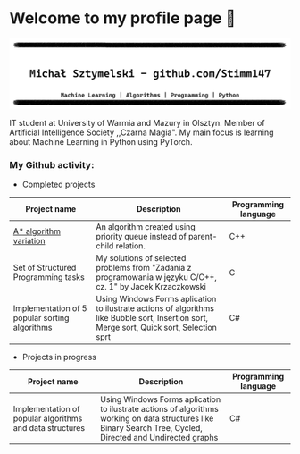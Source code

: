 # Welcome to my profile page 👋

![a banner](/bez_tytułu.gif)

IT student at University of Warmia and Mazury in Olsztyn. Member of Artificial Intelligence Society ,,Czarna Magia".
My main focus is learning about Machine Learning in Python using PyTorch.

### My Github activity:

- Completed projects

| Project name | Description | Programming language |
| --- | --- | --- |
| [A* algorithm variation](https://github.com/Stimm147/huh_star) | An algorithm created using priority queue instead of parent-child relation. | C++ |
| Set of Structured Programming tasks | My solutions of selected problems from "Zadania z programowania w języku C/C++, cz. 1" by Jacek Krzaczkowski | C |
| Implementation of 5 popular sorting algorithms | Using Windows Forms aplication to ilustrate actions of algorithms like Bubble sort, Insertion sort, Merge sort, Quick sort, Selection sprt | C# |

- Projects in progress

| Project name | Description | Programming language |
| --- | --- | --- |
| Implementation of popular algorithms and data structures | Using Windows Forms aplication to ilustrate actions of algorithms working on data structures like Binary Search Tree, Cycled, Directed and Undirected graphs | C# |




